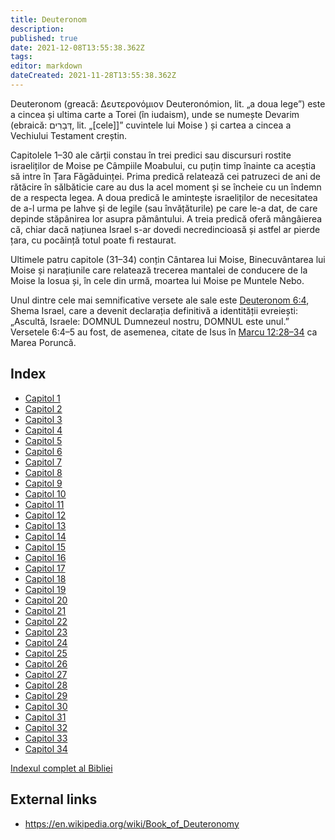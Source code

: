 ```yaml
---
title: Deuteronom
description: 
published: true
date: 2021-12-08T13:55:38.362Z
tags: 
editor: markdown
dateCreated: 2021-11-28T13:55:38.362Z
---
```


Deuteronom (greacă: Δευτερονόμιον Deuteronómion, lit. „a doua lege”) este a cincea și ultima carte a Torei (în iudaism), unde se numește Devarim (ebraică: דְּבָרִים, lit. „[cele]]” cuvintele lui Moise ) și cartea a cincea a Vechiului Testament creștin.

Capitolele 1–30 ale cărții constau în trei predici sau discursuri rostite israeliților de Moise pe Câmpiile Moabului, cu puțin timp înainte ca aceștia să intre în Țara Făgăduinței. Prima predică relatează cei patruzeci de ani de rătăcire în sălbăticie care au dus la acel moment și se încheie cu un îndemn de a respecta legea. A doua predică le amintește israeliților de necesitatea de a-l urma pe Iahve și de legile (sau învățăturile) pe care le-a dat, de care depinde stăpânirea lor asupra pământului. A treia predică oferă mângâierea că, chiar dacă națiunea Israel s-ar dovedi necredincioasă și astfel ar pierde țara, cu pocăință totul poate fi restaurat.

Ultimele patru capitole (31–34) conțin Cântarea lui Moise, Binecuvântarea lui Moise și narațiunile care relatează trecerea mantalei de conducere de la Moise la Iosua și, în cele din urmă, moartea lui Moise pe Muntele Nebo. 

Unul dintre cele mai semnificative versete ale sale este [Deuteronom 6:4](/ro/Bible/Deuteronomy/6#v4), Shema Israel, care a devenit declarația definitivă a identității evreiești: „Ascultă, Israele: DOMNUL Dumnezeul nostru, DOMNUL este unul.” Versetele 6:4–5 au fost, de asemenea, citate de Isus în [Marcu 12:28–34](/ro/Bible/Mark/12#v28) ca Marea Poruncă.


## Index

- [Capitol 1](/ro/Bible/Deuteronomy/1)
- [Capitol 2](/ro/Bible/Deuteronomy/2)
- [Capitol 3](/ro/Bible/Deuteronomy/3)
- [Capitol 4](/ro/Bible/Deuteronomy/4)
- [Capitol 5](/ro/Bible/Deuteronomy/5)
- [Capitol 6](/ro/Bible/Deuteronomy/6)
- [Capitol 7](/ro/Bible/Deuteronomy/7)
- [Capitol 8](/ro/Bible/Deuteronomy/8)
- [Capitol 9](/ro/Bible/Deuteronomy/9)
- [Capitol 10](/ro/Bible/Deuteronomy/10)
- [Capitol 11](/ro/Bible/Deuteronomy/11)
- [Capitol 12](/ro/Bible/Deuteronomy/12)
- [Capitol 13](/ro/Bible/Deuteronomy/13)
- [Capitol 14](/ro/Bible/Deuteronomy/14)
- [Capitol 15](/ro/Bible/Deuteronomy/15)
- [Capitol 16](/ro/Bible/Deuteronomy/16)
- [Capitol 17](/ro/Bible/Deuteronomy/17)
- [Capitol 18](/ro/Bible/Deuteronomy/18)
- [Capitol 19](/ro/Bible/Deuteronomy/19)
- [Capitol 20](/ro/Bible/Deuteronomy/20)
- [Capitol 21](/ro/Bible/Deuteronomy/21)
- [Capitol 22](/ro/Bible/Deuteronomy/22)
- [Capitol 23](/ro/Bible/Deuteronomy/23)
- [Capitol 24](/ro/Bible/Deuteronomy/24)
- [Capitol 25](/ro/Bible/Deuteronomy/25)
- [Capitol 26](/ro/Bible/Deuteronomy/26)
- [Capitol 27](/ro/Bible/Deuteronomy/27)
- [Capitol 28](/ro/Bible/Deuteronomy/28)
- [Capitol 29](/ro/Bible/Deuteronomy/29)
- [Capitol 30](/ro/Bible/Deuteronomy/30)
- [Capitol 31](/ro/Bible/Deuteronomy/31)
- [Capitol 32](/ro/Bible/Deuteronomy/32)
- [Capitol 33](/ro/Bible/Deuteronomy/33)
- [Capitol 34](/ro/Bible/Deuteronomy/34)

[Indexul complet al Bibliei](/ro/index/bible)


## External links

- https://en.wikipedia.org/wiki/Book_of_Deuteronomy